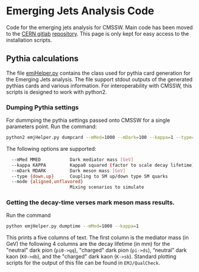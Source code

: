 # Emerging Jets Analysis Code

Code for the emerging jets analysis for CMSSW. Main code has been moved to the
[CERN gitlab](https://gitlab.cern.ch/)
[repository](https://gitlab.cern.ch/yichen/EMJ). This page is only kept for easy
access to the installation scripts.

## Pythia calculations

The file [emjHelper.py](emjHelper.py) contains the class used for pythia card
generation for the Emerging Jets analysis. The file support stdout outputs of the
generated pythias cards and various information. For interoperability with CMSSW,
this scripts is designed to work with python2.

### Dumping Pythia settings

For dummping the pythia settings passed onto CMSSW for a single parameters point.
Run the command:

```bash
python2 emjHelper.py dumpcard --mMed=1000 --mDark=100 --kappa=1 --type=down --mode=aligned
```

The following options are supported:

```bash
  --mMed MMED           Dark mediator mass [GeV]
  --kappa KAPPA         Kappa0 squared (factor to scale decay lifetime)
  --mDark MDARK         Dark meson mass [GeV]
  --type {down,up}      Coupling to SM up/down type SM quarks
  --mode {aligned,unflavored}
                        Mixing scenarios to simulate
```

### Getting the decay-time verses mark meson mass results.

Run the command

```bash
python emjHelper.py dumptime --mMed=1000 --kappa=1
```

This prints a five columns of text. The first column is the mediator mass (in
GeV) the following 4 columns are the decay lifetime (in mm) for the "neutral"
dark pion (`pi0->qq`), "charged" dark pion (`pi->ds`), “neutral” dark kaon
(`K0->db`), and the "charged" dark kaon (`K->sb`). Standard plotting scripts for
the output of this file can be found in `EMJ/QualCheck`.
